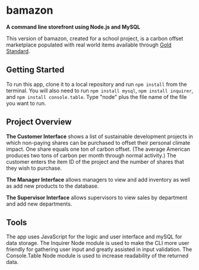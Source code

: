 # bamazon

**A command line storefront using Node.js and MySQL**

This version of bamazon, created for a school project, is a carbon offset marketplace populated with real world items available through [Gold Standard](www.goldstandard.org).


## Getting Started
To run this app, clone it to a local repository and run `npm install` from the terminal. You will also need to run `npm install mysql`, `npm install inquirer`, and `npm install console.table`. Type "node" plus the file name of the file you want to run.


## Project Overview
**The Customer Interface** shows a list of sustainable development projects in which non-paying shares can be purchased to offset their personal climate impact. One share equals one ton of carbon offset. (The average American produces two tons of carbon per month through normal activity.) The customer enters the item ID of the project and the number of shares that they wish to purchase.

**The Manager Interface** allows managers to view and add inventory as well as add new products to the database.

**The Supervisor Interface** allows supervisors to view sales by department and add new departments.


## Tools
The app uses JavaScript for the logic and user interface and mySQL for data storage. The Inquirer Node module is used to make the CLI more user friendly for gathering user input and greatly assisted in input validation. The Console.Table Node module is used to increase readability of the returned data.



